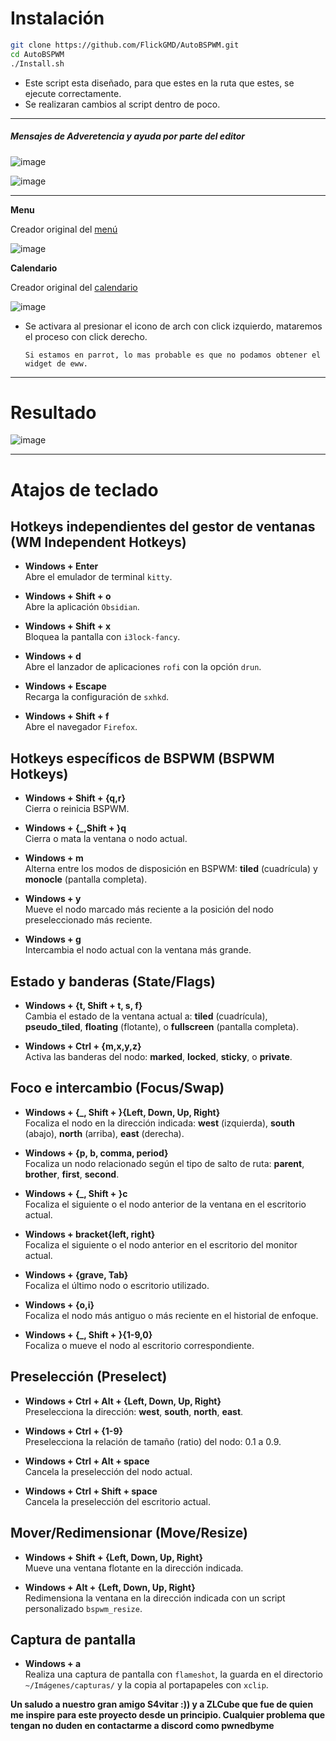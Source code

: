 # **Instalación**

```bash
git clone https://github.com/FlickGMD/AutoBSPWM.git
cd AutoBSPWM
./Install.sh
```
- Este script esta diseñado, para que estes en la ruta que estes, se ejecute correctamente.
- Se realizaran cambios al script dentro de poco.

---

##### Mensajes de Adveretencia y ayuda por parte del editor

![image](https://github.com/user-attachments/assets/7d0d1686-ca0f-44ac-905b-7b86d744e98e)

![image](https://github.com/user-attachments/assets/7b6f6282-f8ea-4440-b403-55cae7c43bef)




---

**Menu**

Creador original del [menú](https://github.com/zelaya420/bspwm)

![image](https://github.com/user-attachments/assets/c3f5bb36-9684-4e2e-860f-80dc2b0da901)


**Calendario**

Creador original del [calendario](https://github.com/gh0stzk/dotfiles)

![image](https://github.com/user-attachments/assets/47376f6d-3b5e-4ef1-af53-982dfc361235)


- Se activara al presionar el icono de arch con click izquierdo, mataremos el proceso con click derecho.

  ```ad-note
  Si estamos en parrot, lo mas probable es que no podamos obtener el widget de eww.
  ```

---
# Resultado
![image](https://github.com/user-attachments/assets/3bd9e64e-a2a5-4a8d-bae8-81671c23b9da)

---


# Atajos de teclado

## Hotkeys independientes del gestor de ventanas (WM Independent Hotkeys)

- **Windows + Enter**  
  Abre el emulador de terminal `kitty`.

- **Windows + Shift + o**  
  Abre la aplicación `Obsidian`.

- **Windows + Shift + x**  
  Bloquea la pantalla con `i3lock-fancy`.

- **Windows + d**  
  Abre el lanzador de aplicaciones `rofi` con la opción `drun`.

- **Windows + Escape**  
  Recarga la configuración de `sxhkd`.

- **Windows + Shift + f**  
  Abre el navegador `Firefox`.

## Hotkeys específicos de BSPWM (BSPWM Hotkeys)

- **Windows + Shift + {q,r}**  
  Cierra o reinicia BSPWM.

- **Windows + {_,Shift + }q**  
  Cierra o mata la ventana o nodo actual.

- **Windows + m**  
  Alterna entre los modos de disposición en BSPWM: **tiled** (cuadrícula) y **monocle** (pantalla completa).

- **Windows + y**  
  Mueve el nodo marcado más reciente a la posición del nodo preseleccionado más reciente.

- **Windows + g**  
  Intercambia el nodo actual con la ventana más grande.

## Estado y banderas (State/Flags)

- **Windows + {t, Shift + t, s, f}**  
  Cambia el estado de la ventana actual a: **tiled** (cuadrícula), **pseudo_tiled**, **floating** (flotante), o **fullscreen** (pantalla completa).

- **Windows + Ctrl + {m,x,y,z}**  
  Activa las banderas del nodo: **marked**, **locked**, **sticky**, o **private**.

## Foco e intercambio (Focus/Swap)

- **Windows + {_, Shift + }{Left, Down, Up, Right}**  
  Focaliza el nodo en la dirección indicada: **west** (izquierda), **south** (abajo), **north** (arriba), **east** (derecha).

- **Windows + {p, b, comma, period}**  
  Focaliza un nodo relacionado según el tipo de salto de ruta: **parent**, **brother**, **first**, **second**.

- **Windows + {_, Shift + }c**  
  Focaliza el siguiente o el nodo anterior de la ventana en el escritorio actual.

- **Windows + bracket{left, right}**  
  Focaliza el siguiente o el nodo anterior en el escritorio del monitor actual.

- **Windows + {grave, Tab}**  
  Focaliza el último nodo o escritorio utilizado.

- **Windows + {o,i}**  
  Focaliza el nodo más antiguo o más reciente en el historial de enfoque.

- **Windows + {_, Shift + }{1-9,0}**  
  Focaliza o mueve el nodo al escritorio correspondiente.

## Preselección (Preselect)

- **Windows + Ctrl + Alt + {Left, Down, Up, Right}**  
  Preselecciona la dirección: **west**, **south**, **north**, **east**.

- **Windows + Ctrl + {1-9}**  
  Preselecciona la relación de tamaño (ratio) del nodo: 0.1 a 0.9.

- **Windows + Ctrl + Alt + space**  
  Cancela la preselección del nodo actual.

- **Windows + Ctrl + Shift + space**  
  Cancela la preselección del escritorio actual.

## Mover/Redimensionar (Move/Resize)

- **Windows + Shift + {Left, Down, Up, Right}**  
  Mueve una ventana flotante en la dirección indicada.

- **Windows + Alt + {Left, Down, Up, Right}**  
  Redimensiona la ventana en la dirección indicada con un script personalizado `bspwm_resize`.

## Captura de pantalla

- **Windows + a**  
  Realiza una captura de pantalla con `flameshot`, la guarda en el directorio `~/Imágenes/capturas/` y la copia al portapapeles con `xclip`.

**Un saludo a nuestro gran amigo S4vitar :)) y a ZLCube que fue de quien me inspire para este proyecto desde un principio. Cualquier problema que tengan no duden en contactarme a discord como pwnedbyme**
